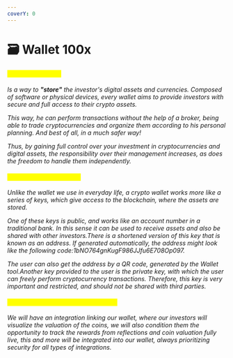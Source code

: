 ```yaml
---
coverY: 0
---
```


# 🗃 Wallet 100x

#### <mark style="color:yellow;">About Wallet 100x</mark>

_Is a way to **"store"** the investor's digital assets and currencies. Composed of software or physical devices, every wallet aims to provide investors with secure and full access to their crypto assets._

_This way, he can perform transactions without the help of a broker, being able to trade cryptocurrencies and organize them according to his personal planning. And best of all, in a much safer way!_

_Thus, by gaining full control over your investment in cryptocurrencies and digital assets, the responsibility over their management increases, as does the freedom to handle them independently._

#### <mark style="color:yellow;">How does a wallet work?</mark>&#x20;

_Unlike the wallet we use in everyday life, a crypto wallet works more like a series of keys, which give access to the blockchain, where the assets are stored._

_One of these keys is public, and works like an account number in a traditional bank. In this sense it can be used to receive assets and also be shared with other investors.There is a shortened version of this key that is known as an address. If generated automatically, the address might look like the following code:1bNO764gnKugF986JJfu6E708Op097._

_The user can also get the address by a QR code, generated by the Wallet tool.Another key provided to the user is the private key, with which the user can freely perform cryptocurrency transactions. Therefore, this key is very important and restricted, and should not be shared with third parties._

#### <mark style="color:yellow;">Firs100x 2023 integrating with wallet</mark>

_We will have an integration linking our wallet, where our investors will visualize the valuation of the coins, we will also condition them the opportunity to track the rewards from reflections and coin valuation fully live, this and more will be integrated into our wallet, always prioritizing security for all types of integrations._
